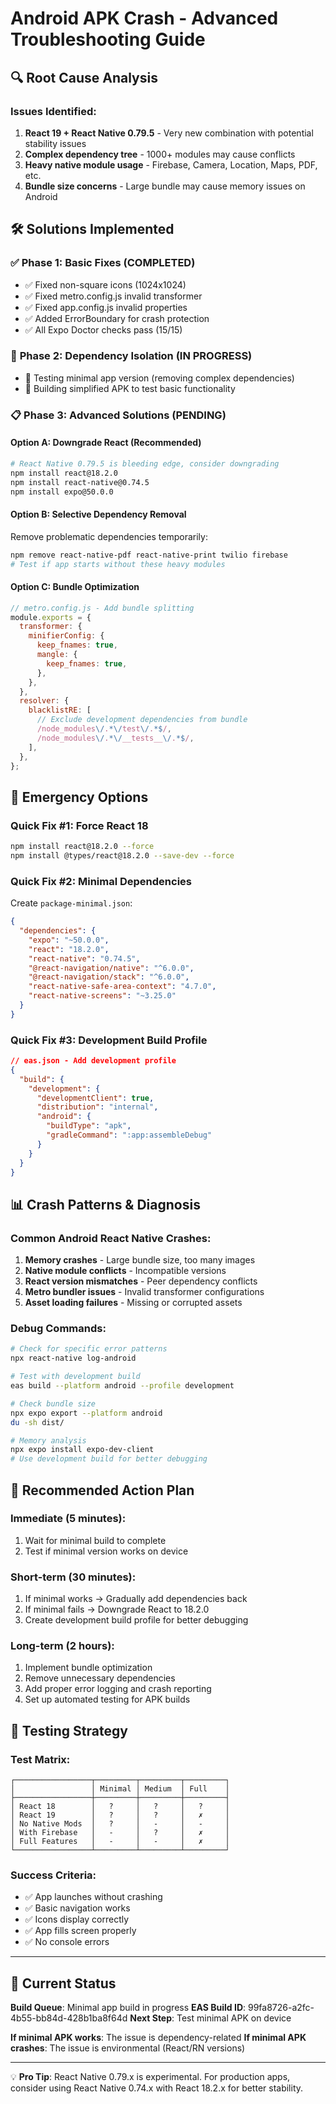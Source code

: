 # Android APK Crash - Advanced Troubleshooting Guide

## 🔍 Root Cause Analysis

### Issues Identified:
1. **React 19 + React Native 0.79.5** - Very new combination with potential stability issues
2. **Complex dependency tree** - 1000+ modules may cause conflicts
3. **Heavy native module usage** - Firebase, Camera, Location, Maps, PDF, etc.
4. **Bundle size concerns** - Large bundle may cause memory issues on Android

## 🛠️ Solutions Implemented

### ✅ **Phase 1: Basic Fixes (COMPLETED)**
- ✅ Fixed non-square icons (1024x1024)
- ✅ Fixed metro.config.js invalid transformer
- ✅ Fixed app.config.js invalid properties
- ✅ Added ErrorBoundary for crash protection
- ✅ All Expo Doctor checks pass (15/15)

### 🔄 **Phase 2: Dependency Isolation (IN PROGRESS)**
- 🔄 Testing minimal app version (removing complex dependencies)
- 🔄 Building simplified APK to test basic functionality

### 📋 **Phase 3: Advanced Solutions (PENDING)**

#### Option A: Downgrade React (Recommended)
```bash
# React Native 0.79.5 is bleeding edge, consider downgrading
npm install react@18.2.0
npm install react-native@0.74.5
npm install expo@50.0.0
```

#### Option B: Selective Dependency Removal
Remove problematic dependencies temporarily:
```bash
npm remove react-native-pdf react-native-print twilio firebase
# Test if app starts without these heavy modules
```

#### Option C: Bundle Optimization
```javascript
// metro.config.js - Add bundle splitting
module.exports = {
  transformer: {
    minifierConfig: {
      keep_fnames: true,
      mangle: {
        keep_fnames: true,
      },
    },
  },
  resolver: {
    blacklistRE: [
      // Exclude development dependencies from bundle
      /node_modules\/.*\/test\/.*$/,
      /node_modules\/.*\/__tests__\/.*$/,
    ],
  },
};
```

## 🚨 **Emergency Options**

### Quick Fix #1: Force React 18
```bash
npm install react@18.2.0 --force
npm install @types/react@18.2.0 --save-dev --force
```

### Quick Fix #2: Minimal Dependencies
Create `package-minimal.json`:
```json
{
  "dependencies": {
    "expo": "~50.0.0",
    "react": "18.2.0",
    "react-native": "0.74.5",
    "@react-navigation/native": "^6.0.0",
    "@react-navigation/stack": "^6.0.0",
    "react-native-safe-area-context": "4.7.0",
    "react-native-screens": "~3.25.0"
  }
}
```

### Quick Fix #3: Development Build Profile
```json
// eas.json - Add development profile
{
  "build": {
    "development": {
      "developmentClient": true,
      "distribution": "internal",
      "android": {
        "buildType": "apk",
        "gradleCommand": ":app:assembleDebug"
      }
    }
  }
}
```

## 📊 **Crash Patterns & Diagnosis**

### Common Android React Native Crashes:
1. **Memory crashes** - Large bundle size, too many images
2. **Native module conflicts** - Incompatible versions
3. **React version mismatches** - Peer dependency conflicts  
4. **Metro bundler issues** - Invalid transformer configurations
5. **Asset loading failures** - Missing or corrupted assets

### Debug Commands:
```bash
# Check for specific error patterns
npx react-native log-android

# Test with development build
eas build --platform android --profile development

# Check bundle size
npx expo export --platform android
du -sh dist/

# Memory analysis
npx expo install expo-dev-client
# Use development build for better debugging
```

## 🎯 **Recommended Action Plan**

### Immediate (5 minutes):
1. Wait for minimal build to complete
2. Test if minimal version works on device

### Short-term (30 minutes):
1. If minimal works → Gradually add dependencies back
2. If minimal fails → Downgrade React to 18.2.0
3. Create development build profile for better debugging

### Long-term (2 hours):
1. Implement bundle optimization
2. Remove unnecessary dependencies
3. Add proper error logging and crash reporting
4. Set up automated testing for APK builds

## 🔧 **Testing Strategy**

### Test Matrix:
```
┌─────────────────┬─────────┬─────────┬─────────┐
│                 │ Minimal │ Medium  │ Full    │
├─────────────────┼─────────┼─────────┼─────────┤
│ React 18        │   ?     │   ?     │   ?     │
│ React 19        │   ?     │   ?     │   ✗     │
│ No Native Mods  │   ?     │   -     │   -     │
│ With Firebase   │   -     │   ?     │   ✗     │
│ Full Features   │   -     │   -     │   ✗     │
└─────────────────┴─────────┴─────────┴─────────┘
```

### Success Criteria:
- ✅ App launches without crashing
- ✅ Basic navigation works
- ✅ Icons display correctly
- ✅ App fills screen properly
- ✅ No console errors

---

## 📱 **Current Status**

**Build Queue**: Minimal app build in progress
**EAS Build ID**: 99fa8726-a2fc-4b55-bb84d-428b1ba8f64d
**Next Step**: Test minimal APK on device

**If minimal APK works**: The issue is dependency-related
**If minimal APK crashes**: The issue is environmental (React/RN versions)

---

💡 **Pro Tip**: React Native 0.79.x is experimental. For production apps, consider using React Native 0.74.x with React 18.2.x for better stability.
